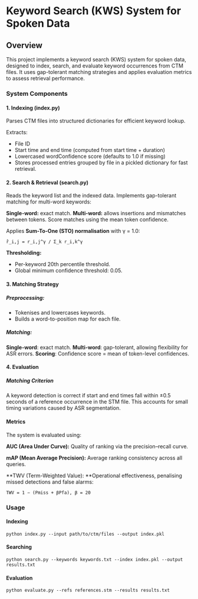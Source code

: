 # Keyword Search (KWS) System for Spoken Data
## Overview
This project implements a keyword search (KWS) system for spoken data, designed to index, search, and evaluate keyword occurrences from CTM files. It uses gap-tolerant matching strategies and applies evaluation metrics to assess retrieval performance.

### System Components
#### 1. Indexing (index.py)
Parses CTM files into structured dictionaries for efficient keyword lookup.

Extracts:
- File ID
- Start time and end time (computed from start time + duration)
- Lowercased wordConfidence score (defaults to 1.0 if missing)
- Stores processed entries grouped by file in a pickled dictionary for fast retrieval.

#### 2. Search & Retrieval (search.py)
Reads the keyword list and the indexed data. Implements gap-tolerant matching for multi-word keywords:

**Single-word:** exact match.
**Multi-word:** allows insertions and mismatches between tokens.
Score matches using the mean token confidence.

Applies **Sum-To-One (STO) normalisation** with γ = 1.0:

```
r̂_i,j = r_i,j^γ / Σ_k r_i,k^γ
```

**Thresholding:**
- Per-keyword 20th percentile threshold.
- Global minimum confidence threshold: 0.05.

#### 3. Matching Strategy
##### Preprocessing:
- Tokenises and lowercases keywords.
- Builds a word-to-position map for each file.

##### Matching:
**Single-word**: exact match.
**Multi-word**: gap-tolerant, allowing flexibility for ASR errors.
**Scoring**:
Confidence score = mean of token-level confidences.

#### 4. Evaluation
##### Matching Criterion
A keyword detection is correct if start and end times fall within ±0.5 seconds of a reference occurrence in the STM file.
This accounts for small timing variations caused by ASR segmentation.

#### Metrics
The system is evaluated using:

**AUC (Area Under Curve):**
Quality of ranking via the precision–recall curve.

**mAP (Mean Average Precision):**
Average ranking consistency across all queries.

**TWV (Term-Weighted Value):
**Operational effectiveness, penalising missed detections and false alarms:

```
TWV = 1 − (Pmiss + βPfa), β = 20
```

### Usage
#### Indexing
```
python index.py --input path/to/ctm/files --output index.pkl
```

#### Searching
```
python search.py --keywords keywords.txt --index index.pkl --output results.txt
```

#### Evaluation
```
python evaluate.py --refs references.stm --results results.txt
```
